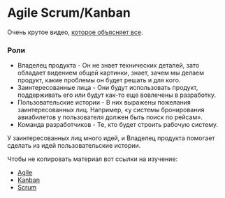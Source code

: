 # Agile Scrum/Kanban
Очень крутое видео, [которое объясняет все](https://www.youtube.com/watch?v=TPrj-AMJ4Ds).
### Роли
* Владелец продукта - Он не знает технических деталей, зато обладает видением общей картинки, знает, зачем мы делаем продукт, какие проблемы он будет решать и для кого.
* Заинтересованные лица - Они будут использовать продукт, поддерживать его или будут как-то еще вовлечены в разработку.
* Пользовательские истории - В них выражены пожелания заинтересованных лиц. Например, «у системы бронирования авиабилетов у пользователя должен быть поиск по рейсам».
* Команда разработчиков - Те, кто будет строить рабочую систему.

У заинтересованных лиц много идей, и Владелец продукта помогает сделать из идей пользовательские истории.

Чтобы не копировать материал вот ссылки на изучение:
* [Agile](https://habr.com/ru/company/edison/blog/313410/)
* [Kanban](https://habr.com/ru/post/230725/)
* [Scrum](https://habr.com/ru/post/247319/)